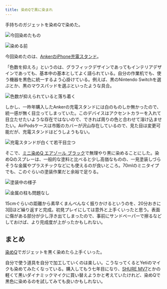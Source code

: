 ```yaml
---
title: 染めQで黒に染まれ
---
```

手持ちのガジェットを染めQで染めた。

![](https://lh3.googleusercontent.com/plDwmXOefbBLjdm3FZNNarU37bl0pEBg3gSkuObLY7VHUjB-u6zozY8GgVDrWM9VTm20UigqdlAndZ0cqbbchHk6kaHV082cuGhcF5poYYH-pn82NQc-mUXfLvLk-ULxcF94nCyD5LPWcwz12NeVhA "今回染めたもの")

![](https://lh4.googleusercontent.com/y3dC9P5UbLO9eFPYHQpTRcgNoSRmMwJokIyJB4d5cwSHessW3ArtgqnLl89gc-DbdHSGQLtcVFO5ytOpkf5aISQa9W5g2a3ZuDxtQC_yEM0OO-jyqltX3ZxZ5oTqp7KKsJQuUj79ZxP-H1Sb4YkEvQ "染める前")

今回染めたのは、[AnkerのiPhone充電スタンド](https://r7kamura.com/articles/2021-09-06-anker-iphone-stand)。

「色数を抑えろ」というのは、グラフィックデザインであってもインテリアデザインであっても、基本中の基本としてよく語られている。自分の作業机でも、使う機器を黒色に統一するよう心掛けている。例えば、黒のNintendo Switchを選ぶとか、黒のマウスパッドを選ぶといったような具合。

![](https://lh4.googleusercontent.com/h95rx7riSI-vi_sjFChD1C429DWMejaalq7L5vqTltBF2DRrfKg21NPLwMQEmCq0SUEEZGQKGk7VGyv7NFzVQ7r9I-KTsV9_tJx6JSHpLMfrUj0kfBw1jZtROqkpqMnOPbcZYNeoHOaV09q9jU6UrA "色数が抑えられていると落ち着く")

しかし、一昨年購入したAnkerの充電スタンドには白のものしか無かったので、統一感が無く目立ってしまっていた。このデバイスはアクセントカラーを入れて目立たせたいような存在ではないので、できれば周りの色と合わせて溶け込ませたい。AirPodsケースは市販のカバーが沢山存在しているので、見た目は変更可能だが、充電スタンドはどうしようもない。

![](https://lh4.googleusercontent.com/CO7gOoF5WpqVN-NAq_QFimnuOccbgBXHr9RSMIEZfQMBQg1uZWkMyHC4G44b8fhFcS9vxMgDrD41vRn2br1W11tMUAivaAl7FDMridimJ77Ik5WmMEXN_G0TfPDc0mFdkdpyRGkQ8MrQiU8ccrVvvw "充電スタンドが白くて若干目立つ")

そこで、[ミニ染めQ エアゾール ブラック](https://www.amazon.co.jp/dp/B003QMFUKO)で無理やり黒に染めることにした。染めQのスプレーは、一般的な塗料と比べると少し高価なものの、一見塗装しづらそうな金属やプラスチックなどにも使えるのが良いところ。70mlのミニタイプでも、このぐらいの塗装作業だと余裕で足りる。

![](https://lh3.googleusercontent.com/vuTyUlxe9sRoBnCCYullTlMRl4mDi1hyXgml8DrxxXrHI2aNN1kmyOzjJwg_GtVMDipbWSf70ug4CaXX_P-59lTsi0hP3bOrCd2ZSBW8uG8vyczHSJe4naMHBgCvbqaZc11L90Kcdfe72bK7hPvXBQ "塗装中の様子")

![](https://lh3.googleusercontent.com/gnq-OcHvf6KuE4hRxkkKfC3xsCoOXbipvc37F3eLshNsHCrJt5HTHQ25QS-SQFB-O0m0-hO449roywBk_Fv-8RQ7JK8EHN8P5mOclHoeBd05og259QCPuFzKc-hFgsY86W17U3ntbPsh2GLDwTFNKQ "金属の柱も問題なし")

15cmぐらいの距離から素早くまんべんなく振りかけるというのを、20分おきに3回ほど繰り返すと完成。初見プレイにしては意外と上手くいったと思う。表面に傷がある部分が少し浮き出てしまったので、事前にサンドペーパーで擦るなどしておけば、より完成度が上がったかもしれない。

まとめ
---

[染めQ](https://www.amazon.co.jp/dp/B003QMFUKO)でガジェットを黒く染めたら上手くいった。

自分で使う道具を自分で加工していくのは楽しい。こうなってくるとYetiのマイクも染めてみたくなっている。購入してもう七年目になり、[SHURE MV7](https://www.amazon.co.jp/dp/B08KY7G1GV)とかの軽くて黒いダイナミックマイクに買い替えようかと考えていたけれど、染めQで黒色に染めるのを試してみても良いかもしれない。
